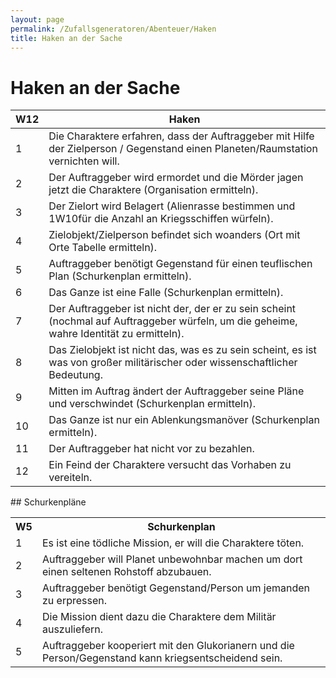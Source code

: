 ```yaml
---
layout: page
permalink: /Zufallsgeneratoren/Abenteuer/Haken
title: Haken an der Sache
---
```


# Haken an der Sache

<table>
<thead>
<tr><th>W12</th><th>Haken</th></tr>
</thead>
<tbody>
<tr><td>1</td><td>Die Charaktere erfahren, dass der Auftraggeber mit Hilfe der Zielperson / Gegenstand einen Planeten/Raumstation vernichten will.</td></tr>
<tr><td>2</td><td>Der Auftraggeber wird ermordet und die Mörder jagen jetzt die Charaktere (Organisation ermitteln).</td></tr>
<tr><td>3</td><td>Der Zielort wird Belagert (Alienrasse bestimmen und <span class="dice">1W10</span>für die Anzahl an Kriegsschiffen würfeln).</td></tr>
<tr><td>4</td><td>Zielobjekt/Zielperson befindet sich woanders (Ort mit Orte Tabelle ermitteln).</td></tr>
<tr><td>5</td><td>Auftraggeber benötigt Gegenstand für einen teuflischen Plan (Schurkenplan ermitteln).</td></tr>
<tr><td>6</td><td>Das Ganze ist eine Falle (Schurkenplan ermitteln).</td></tr>
<tr><td>7</td><td>Der Auftraggeber ist nicht der, der er zu sein scheint (nochmal auf Auftraggeber würfeln, um die geheime, wahre Identität zu ermitteln).</td></tr>
<tr><td>8</td><td>Das Zielobjekt ist nicht das, was es zu sein scheint, es ist was von großer militärischer oder wissenschaftlicher Bedeutung.</td></tr>
<tr><td>9</td><td>Mitten im Auftrag ändert der Auftraggeber seine Pläne und verschwindet (Schurkenplan ermitteln).</td></tr>
<tr><td>10</td><td>Das Ganze ist nur ein Ablenkungsmanöver (Schurkenplan ermitteln).</td></tr>
<tr><td>11</td><td>Der Auftraggeber hat nicht vor zu bezahlen.</td></tr>
<tr><td>12</td><td>Ein Feind der Charaktere versucht das Vorhaben zu vereiteln.</td></tr>
</tbody>
</table>
## Schurkenpläne

<table>
<tbody>
<tr><th>W5</th><th>Schurkenplan</th></tr>
<tr><td>1</td><td>Es ist eine tödliche Mission, er will die Charaktere töten.</td></tr>
<tr><td>2</td><td>Auftraggeber will Planet unbewohnbar machen um dort einen seltenen Rohstoff abzubauen.</td></tr>
<tr><td>3</td><td>Auftraggeber benötigt Gegenstand/Person um jemanden zu erpressen.</td></tr>
<tr><td>4</td><td>Die Mission dient dazu die Charaktere dem Militär auszuliefern.</td></tr>
<tr><td>5</td><td>Auftraggeber kooperiert mit den Glukorianern und die Person/Gegenstand kann kriegsentscheidend sein.</td></tr>
</tbody>
</table>
